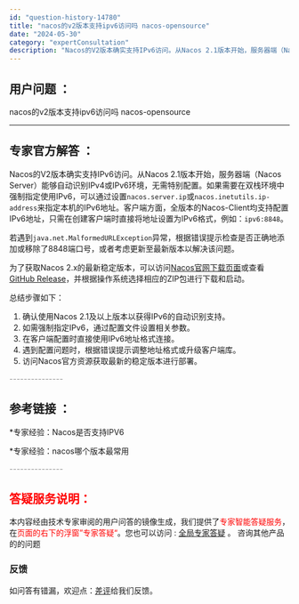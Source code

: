```yaml
---
id: "question-history-14780"
title: "nacos的v2版本支持ipv6访问吗 nacos-opensource"
date: "2024-05-30"
category: "expertConsultation"
description: "Nacos的V2版本确实支持IPv6访问。从Nacos 2.1版本开始，服务器端（Nacos Server）能够自动识别IPv4或IPv6环境，无需特别配置。如果需要在双栈环境中强制指定使用IPv6，可以通过设置`nacos.server.ip`或`nacos.inetutils.ip-addres"
---
```


## 用户问题 ： 
 nacos的v2版本支持ipv6访问吗 nacos-opensource 

---------------
## 专家官方解答 ：

Nacos的V2版本确实支持IPv6访问。从Nacos 2.1版本开始，服务器端（Nacos Server）能够自动识别IPv4或IPv6环境，无需特别配置。如果需要在双栈环境中强制指定使用IPv6，可以通过设置`nacos.server.ip`或`nacos.inetutils.ip-address`来指定本机的IPv6地址。客户端方面，全版本的Nacos-Client均支持配置IPv6地址，只需在创建客户端时直接将地址设置为IPv6格式，例如：`ipv6:8848`。

若遇到`java.net.MalformedURLException`异常，根据错误提示检查是否正确地添加或移除了8848端口号，或者考虑更新至最新版本以解决该问题。

为了获取Nacos 2.x的最新稳定版本，可以访问[Nacos官网下载页面](https://nacos.io/download/nacos-server/)或查看[GitHub Release](https://github.com/alibaba/nacos/releases)，并根据操作系统选择相应的ZIP包进行下载和启动。

总结步骤如下：
1. 确认使用Nacos 2.1及以上版本以获得IPv6的自动识别支持。
2. 如需强制指定IPv6，通过配置文件设置相关参数。
3. 在客户端配置时直接使用IPv6地址格式连接。
4. 遇到配置问题时，根据错误提示调整地址格式或升级客户端库。
5. 访问Nacos官方资源获取最新的稳定版本进行部署。


<font color="#949494">---------------</font> 


## 参考链接 ：

*专家经验：Nacos是否支持IPV6 
 
 *专家经验：nacos哪个版本最常用 


 <font color="#949494">---------------</font> 
 


## <font color="#FF0000">答疑服务说明：</font> 

本内容经由技术专家审阅的用户问答的镜像生成，我们提供了<font color="#FF0000">专家智能答疑服务</font>，在<font color="#FF0000">页面的右下的浮窗”专家答疑“</font>。您也可以访问 : [全局专家答疑](https://opensource.alibaba.com/chatBot) 。 咨询其他产品的的问题

### 反馈
如问答有错漏，欢迎点：[差评](https://ai.nacos.io/user/feedbackByEnhancerGradePOJOID?enhancerGradePOJOId=14790)给我们反馈。
